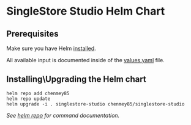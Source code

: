 # SingleStore Studio Helm Chart

## Prerequisites

Make sure you have Helm [installed](https://helm.sh/docs/using_helm/#installing-helm).

All available input is documented inside of the [values.yaml](charts/values.yaml) file.

## Installing\Upgrading the Helm chart

```shell
helm repo add chenmey85 
helm repo update
helm upgrade -i . singlestore-studio chenmey85/singlestore-studio
```
_See [helm repo](https://helm.sh/docs/helm/helm_repo/) for command documentation._